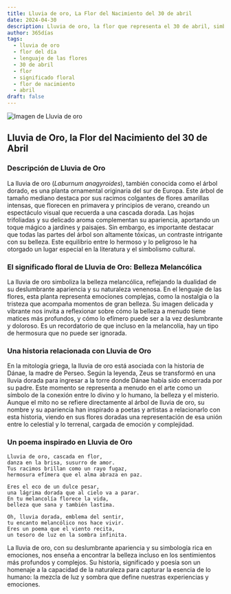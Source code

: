```yaml
---
title: Lluvia de oro, La Flor del Nacimiento del 30 de abril
date: 2024-04-30
description: Lluvia de oro, la flor que representa el 30 de abril, simboliza Belleza melancólica. Descubre su fascinante historia, significado en el lenguaje de las flores y una poesía que celebra su belleza.
author: 365días
tags:
  - lluvia de oro
  - flor del día
  - lenguaje de las flores
  - 30 de abril
  - flor
  - significado floral
  - flor de nacimiento
  - abril
draft: false
---
```


![Imagen de Lluvia de oro](https://cdn.pixabay.com/photo/2022/01/03/18/41/weeping-golden-chain-6913355_640.jpg#center)


## Lluvia de Oro, la Flor del Nacimiento del 30 de Abril

### Descripción de Lluvia de Oro

La lluvia de oro (_Laburnum anagyroides_), también conocida como el árbol dorado, es una planta ornamental originaria del sur de Europa. Este árbol de tamaño mediano destaca por sus racimos colgantes de flores amarillas intensas, que florecen en primavera y principios de verano, creando un espectáculo visual que recuerda a una cascada dorada. Las hojas trifoliadas y su delicado aroma complementan su apariencia, aportando un toque mágico a jardines y paisajes. Sin embargo, es importante destacar que todas las partes del árbol son altamente tóxicas, un contraste intrigante con su belleza. Este equilibrio entre lo hermoso y lo peligroso le ha otorgado un lugar especial en la literatura y el simbolismo cultural.

### El significado floral de Lluvia de Oro: Belleza Melancólica

La lluvia de oro simboliza la belleza melancólica, reflejando la dualidad de su deslumbrante apariencia y su naturaleza venenosa. En el lenguaje de las flores, esta planta representa emociones complejas, como la nostalgia o la tristeza que acompaña momentos de gran belleza. Su imagen delicada y vibrante nos invita a reflexionar sobre cómo la belleza a menudo tiene matices más profundos, y cómo lo efímero puede ser a la vez deslumbrante y doloroso. Es un recordatorio de que incluso en la melancolía, hay un tipo de hermosura que no puede ser ignorada.

### Una historia relacionada con Lluvia de Oro

En la mitología griega, la lluvia de oro está asociada con la historia de Dánae, la madre de Perseo. Según la leyenda, Zeus se transformó en una lluvia dorada para ingresar a la torre donde Dánae había sido encerrada por su padre. Este momento se representa a menudo en el arte como un símbolo de la conexión entre lo divino y lo humano, la belleza y el misterio. Aunque el mito no se refiere directamente al árbol de lluvia de oro, su nombre y su apariencia han inspirado a poetas y artistas a relacionarlo con esta historia, viendo en sus flores doradas una representación de esa unión entre lo celestial y lo terrenal, cargada de emoción y complejidad.

### Un poema inspirado en Lluvia de Oro

```
Lluvia de oro, cascada en flor,  
danza en la brisa, susurro de amor.  
Tus racimos brillan como un rayo fugaz,  
hermosura efímera que el alma abraza en paz.  

Eres el eco de un dulce pesar,  
una lágrima dorada que al cielo va a parar.  
En tu melancolía florece la vida,  
belleza que sana y también lastima.  

Oh, lluvia dorada, emblema del sentir,  
tu encanto melancólico nos hace vivir.  
Eres un poema que el viento recita,  
un tesoro de luz en la sombra infinita.  
```

La lluvia de oro, con su deslumbrante apariencia y su simbología rica en emociones, nos enseña a encontrar la belleza incluso en los sentimientos más profundos y complejos. Su historia, significado y poesía son un homenaje a la capacidad de la naturaleza para capturar la esencia de lo humano: la mezcla de luz y sombra que define nuestras experiencias y emociones.


